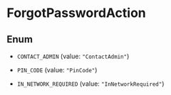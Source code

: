 

# ForgotPasswordAction

## Enum


* `CONTACT_ADMIN` (value: `"ContactAdmin"`)

* `PIN_CODE` (value: `"PinCode"`)

* `IN_NETWORK_REQUIRED` (value: `"InNetworkRequired"`)



